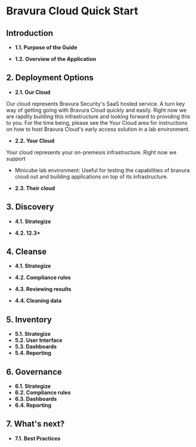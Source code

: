 # Bravura Cloud Quick Start

## Introduction

- **1.1. Purpose of the Guide**

- **1.2. Overview of the Application**


## **2. Deployment Options**

- **2.1. Our Cloud**

Our cloud represents Bravura Security's SaaS hosted service. A turn key way of getting going with Bravura Cloud quickly and easily. Right now we are rapdily building this infrastructure and looking forward to providing this to you. For the time being, please see the Your Cloud area for instructions on how to host Bravura Cloud's early access solution in a lab environment.

- **2.2. Your Cloud**

Your cloud represents your on-premesis infrastructure. Right now we support

* Minicube lab environment: Useful for testing the capabilities of bravura cloud out and building applications on top of its infrastructure.

- **2.3. Their cloud**

## **3. Discovery**
- **4.1. Strategize**

- **4.2. 12.3+**

## **4. Cleanse**
- **4.1. Strategize**

- **4.2. Compliance rules**

- **4.3. Reviewing results**

- **4.4. Cleaning data**

## **5. Inventory**
- **5.1. Strategize**
- **5.2. User Interface**
- **5.3. Dashboards**
- **5.4. Reporting**

## **6. Governance**
- **6.1. Strategize**
- **6.2. Compliance rules**
- **6.3. Dashboards**
- **6.4. Reporting**

## **7. What's next?**
- **7.1. Best Practices**


